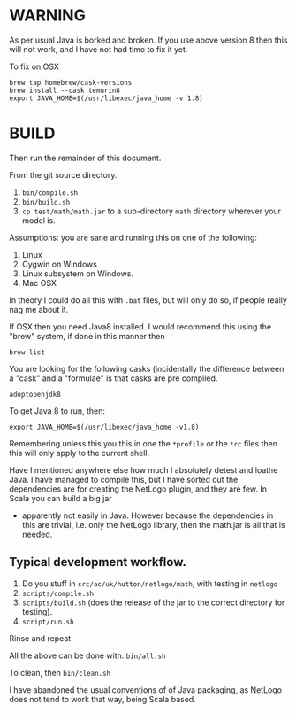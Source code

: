 # WARNING

As per usual Java is borked and broken. If you use above version 8 then this
will not work, and I have not had time to fix it yet.

To fix on OSX

```
brew tap homebrew/cask-versions
brew install --cask temurin8
export JAVA_HOME=$(/usr/libexec/java_home -v 1.8)
```

# BUILD

Then run the remainder of this document.

From the git source directory.

1. ``bin/compile.sh``
2. ``bin/build.sh``
3. ``cp test/math/math.jar`` to a sub-directory `math` directory wherever your model is.

Assumptions: you are sane and running this on one of the following:

1. Linux
2. Cygwin on Windows
3. Linux subsystem on Windows.
4. Mac OSX

In theory I could do all this with `.bat` files, but will only do so, if people
really nag me about it.

If OSX then you need Java8 installed. I would recommend this using the "brew"
system, if done in this manner then

```
brew list
```

You are looking for the following casks (incidentally the difference between a
"cask" and a "formulae" is that casks are pre compiled.

```
adoptopenjdk8
```

To get Java 8 to run, then:
```
export JAVA_HOME=$(/usr/libexec/java_home -v1.8)
```

Remembering unless this you this in one the `*profile` or the `*rc` files then
this will only apply to the current shell.

Have I mentioned anywhere else how much I absolutely detest and loathe Java. I
have managed to compile this, but I have sorted out the dependencies are for
creating the NetLogo plugin, and they are few. In Scala you can build a big jar
- apparently not easily in Java. However because the dependencies in this are
trivial, i.e. only the NetLogo library, then the math.jar is all that is needed.


## Typical development workflow.

1. Do you stuff in `src/ac/uk/hutton/netlogo/math`, with testing in `netlogo`
2. `scripts/compile.sh`
3. `scripts/build.sh` (does the release of the jar to the correct directory for
   testing).
4. `script/run.sh`

Rinse and repeat

All the above can be done with: `bin/all.sh`

To clean, then `bin/clean.sh`

I have abandoned the usual conventions of of Java packaging, as NetLogo does
not tend to work that way, being Scala based.


